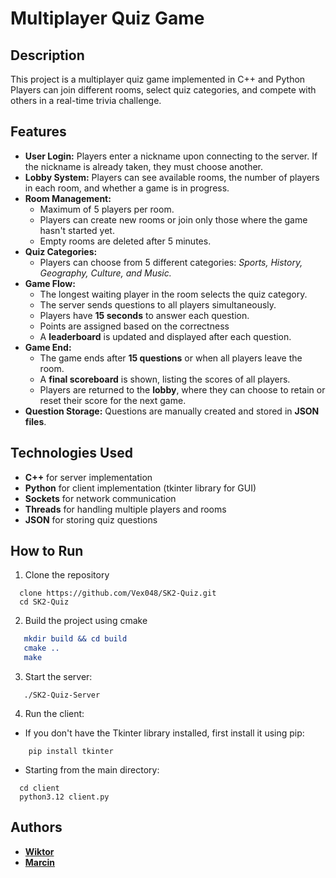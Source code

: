 # Multiplayer Quiz Game

## Description
This project is a multiplayer quiz game implemented in C++ and Python Players can join different rooms, select quiz categories, and compete with others in a real-time trivia challenge.

## Features
- **User Login:** Players enter a nickname upon connecting to the server. If the nickname is already taken, they must choose another.
- **Lobby System:** Players can see available rooms, the number of players in each room, and whether a game is in progress.
- **Room Management:**
  - Maximum of 5 players per room.
  - Players can create new rooms or join only those where the game hasn't started yet.
  - Empty rooms are deleted after 5 minutes.
- **Quiz Categories:**
  - Players can choose from 5 different categories: *Sports, History, Geography, Culture, and Music.*
- **Game Flow:**
  - The longest waiting player in the room selects the quiz category.
  - The server sends questions to all players simultaneously.
  - Players have **15 seconds** to answer each question.
  - Points are assigned based on the correctness
  - A **leaderboard** is updated and displayed after each question.
- **Game End:**
  - The game ends after **15 questions** or when all players leave the room.
  - A **final scoreboard** is shown, listing the scores of all players.
  - Players are returned to the **lobby**, where they can choose to retain or reset their score for the next game.
- **Question Storage:** Questions are manually created and stored in **JSON files**.

## Technologies Used
- **C++** for server implementation
- **Python** for client implementation (tkinter library for GUI)
- **Sockets** for network communication
- **Threads** for handling multiple players and rooms
- **JSON** for storing quiz questions


## How to Run
1. Clone the repository
```
  clone https://github.com/Vex048/SK2-Quiz.git
  cd SK2-Quiz
```
2. Build the project using cmake
``` cmake
   mkdir build && cd build
   cmake ..
   make
```   
3. Start the server:
``` 
   ./SK2-Quiz-Server
```
4. Run the client:
* If you don't have the Tkinter library installed, first install it using pip:
``` 
    pip install tkinter
```
* Starting from the main directory:
```
  cd client
  python3.12 client.py
```


## Authors
*  **[Wiktor](https://github.com/veektorf1)**
*  **[Marcin](https://github.com/Vex048)**


